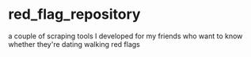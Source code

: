 # red_flag_repository
a couple of scraping tools I developed for my friends who want to know whether they're dating walking red flags
